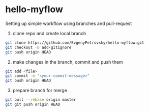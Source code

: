 # hello-myflow

Setting up simple workflow using branches and pull-request

1. clone repo and create local branch

```sh
git clone https://github.com/EvgenyPetrovsky/hello-myflow.git
git checkout -b add-gitignore
git push origin HEAD
```

2. make changes in the branch, commit and push them

```sh
git add <file>
git commit -m "<your-commit-message>"
git push origin HEAD
```

3. prepare branch for merge

```sh
git pull --rebase origin master
git git push origin HEAD
```
